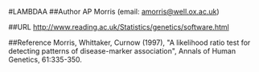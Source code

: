 #LAMBDAA
##Author
AP Morris (email: amorris@well.ox.ac.uk)

##URL
http://www.reading.ac.uk/Statistics/genetics/software.html

##Reference
Morris, Whittaker, Curnow (1997), "A likelihood ratio test for detecting patterns of disease-marker association", Annals of Human Genetics, 61:335-350.

